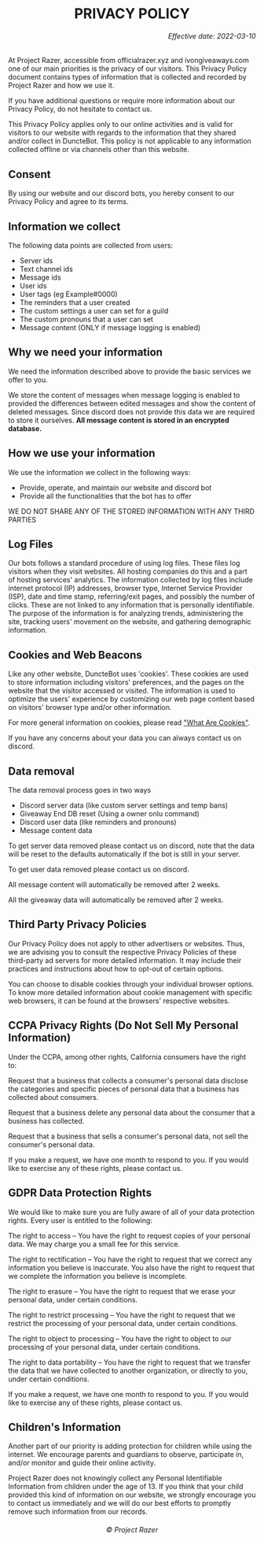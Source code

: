 <h1 align="center"><b>PRIVACY POLICY</b></h2>
<h6 align="right">Effective date: 2022-03-10</h6>
<p>At Project Razer, accessible from officialrazer.xyz and ivongiveaways.com one of our main priorities is the privacy of our visitors. This Privacy Policy document contains types of information that is collected and recorded by Project Razer and how we use it.</p>
<p>If you have additional questions or require more information about our Privacy Policy, do not hesitate to contact us.</p>
<p>This Privacy Policy applies only to our online activities and is valid for visitors to our website with regards to the information that they shared and/or collect in DuncteBot. This policy is not applicable to any information collected offline or via channels other than this website.</p>
<h2>Consent</h2>
<p>By using our website and our discord bots, you hereby consent to our Privacy Policy and agree to its terms.</p>
<h2>Information we collect</h2>
<p>The following data points are collected from users:</p>
<ul>
<li>Server ids</li>
<li>Text channel ids</li>
<li>Message ids</li>
<li>User ids</li>
<li>User tags (eg Example#0000)</li>
<li>The reminders that a user created</li>
<li>The custom settings a user can set for a guild</li>
<li>The custom pronouns that a user can set</li>
<li>Message content (ONLY if message logging is enabled)</li>
</ul>
<h2>Why we need your information</h2>
<p>We need the information described above to provide the basic services we offer to you.</p>
<p>We store the content of messages when message logging is enabled to provided the differences between edited messages and show the content of deleted messages.
Since discord does not provide this data we are required to store it ourselves. <strong>All message content is stored in an encrypted database.</strong></p>
<h2>How we use your information</h2>
<p>We use the information we collect in the following ways:</p>
<ul>
<li>Provide, operate, and maintain our website and discord bot</li>
<li>Provide all the functionalities that the bot has to offer</li>
</ul>
<p>WE DO NOT SHARE ANY OF THE STORED INFORMATION WITH ANY THIRD PARTIES</p>
<h2>Log Files</h2>
<p>Our bots follows a standard procedure of using log files. These files log visitors when they visit websites. All hosting companies do this and a part of hosting services' analytics. The information collected by log files include internet protocol (IP) addresses, browser type, Internet Service Provider (ISP), date and time stamp, referring/exit pages, and possibly the number of clicks. These are not linked to any information that is personally identifiable. The purpose of the information is for analyzing trends, administering the site, tracking users' movement on the website, and gathering demographic information.</p>
<h2>Cookies and Web Beacons</h2>
<p>Like any other website, DuncteBot uses 'cookies'. These cookies are used to store information including visitors' preferences, and the pages on the website that the visitor accessed or visited. The information is used to optimize the users' experience by customizing our web page content based on visitors' browser type and/or other information.</p>
<p>For more general information on cookies, please read <a href="https://www.cookieconsent.com/what-are-cookies/">"What Are Cookies"</a>.</p>
<p>If you have any concerns about your data you can always contact us on discord.</p>
<h2>Data removal</h2>
<p>The data removal process goes in two ways</p>
<ul>
<li>Discord server data (like custom server settings and temp bans)</li>
<li>Giveaway End DB reset (Using a owner onlu command)
<li>Discord user data (like reminders and pronouns)</li>
<li>Message content data</li>
</ul>
<p>To get server data removed please contact us on discord, note that the data will be reset to the defaults automatically if the bot is still in your server.</p>
<p>To get user data removed please contact us on discord.</p>
<p>All message content will automatically be removed after 2 weeks.</p>
<p>All the giveaway data will automatically be removed after 2 weeks.</p>
<h2>Third Party Privacy Policies</h2>
<p>Our Privacy Policy does not apply to other advertisers or websites. Thus, we are advising you to consult the respective Privacy Policies of these third-party ad servers for more detailed information. It may include their practices and instructions about how to opt-out of certain options. </p>
<p>You can choose to disable cookies through your individual browser options. To know more detailed information about cookie management with specific web browsers, it can be found at the browsers' respective websites.</p>
<h2>CCPA Privacy Rights (Do Not Sell My Personal Information)</h2>
<p>Under the CCPA, among other rights, California consumers have the right to:</p>
<p>Request that a business that collects a consumer's personal data disclose the categories and specific pieces of personal data that a business has collected about consumers.</p>
<p>Request that a business delete any personal data about the consumer that a business has collected.</p>
<p>Request that a business that sells a consumer's personal data, not sell the consumer's personal data.</p>
<p>If you make a request, we have one month to respond to you. If you would like to exercise any of these rights, please contact us.</p>
<h2>GDPR Data Protection Rights</h2>
<p>We would like to make sure you are fully aware of all of your data protection rights. Every user is entitled to the following:</p>
<p>The right to access – You have the right to request copies of your personal data. We may charge you a small fee for this service.</p>
<p>The right to rectification – You have the right to request that we correct any information you believe is inaccurate. You also have the right to request that we complete the information you believe is incomplete.</p>
<p>The right to erasure – You have the right to request that we erase your personal data, under certain conditions.</p>
<p>The right to restrict processing – You have the right to request that we restrict the processing of your personal data, under certain conditions.</p>
<p>The right to object to processing – You have the right to object to our processing of your personal data, under certain conditions.</p>
<p>The right to data portability – You have the right to request that we transfer the data that we have collected to another organization, or directly to you, under certain conditions.</p>
<p>If you make a request, we have one month to respond to you. If you would like to exercise any of these rights, please contact us.</p>
<h2>Children's Information</h2>
<p>Another part of our priority is adding protection for children while using the internet. We encourage parents and guardians to observe, participate in, and/or monitor and guide their online activity.</p>
<p>Project Razer does not knowingly collect any Personal Identifiable Information from children under the age of 13. If you think that your child provided this kind of information on our website, we strongly encourage you to contact us immediately and we will do our best efforts to promptly remove such information from our records.</p>

<h6 align="center">©️ Project Razer</h6>
